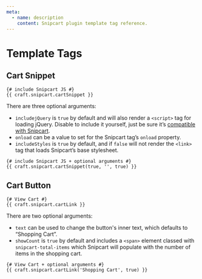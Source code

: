 ```yaml
---
meta:
  - name: description
    content: Snipcart plugin template tag reference.
---
```


# Template Tags

## Cart Snippet

```twig
{# include Snipcart JS #}
{{ craft.snipcart.cartSnippet }}
```

There are three optional arguments:

- `includejQuery` is `true` by default and will also render a `<script>` tag for loading jQuery. Disable to include it yourself, just be sure it’s [compatible with Snipcart](https://docs.snipcart.com/v2/).
- `onload` can be a value to set for the Snipcart tag’s `onload` property.
- `includeStyles` is `true` by default, and if `false` will not render the `<link>` tag that loads Snipcart’s base stylesheet.

```twig
{# include Snipcart JS + optional arguments #}
{{ craft.snipcart.cartSnippet(true, '', true) }}
```

## Cart Button

```twig
{# View Cart #}
{{ craft.snipcart.cartLink }}
```

There are two optional arguments:

- `text` can be used to change the button's inner text, which defaults to “Shopping Cart”.
- `showCount` is `true` by default and includes a `<span>` element classed with `snipcart-total-items` which Snipcart will populate with the number of items in the shopping cart.

```twig
{# View Cart + optional arguments #}
{{ craft.snipcart.cartLink('Shopping Cart', true) }}
```
